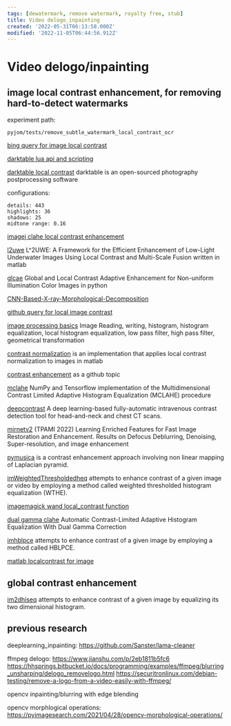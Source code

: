 ```yaml
---
tags: [dewatermark, remove watermark, royalty free, stub]
title: Video delogo_inpainting
created: '2022-05-31T06:13:58.000Z'
modified: '2022-11-05T06:44:56.912Z'
---
```


# Video delogo/inpainting

## image local contrast enhancement, for removing hard-to-detect watermarks

experiment path:

`pyjom/tests/remove_subtle_watermark_local_contrast_ocr`

[bing query for image local contrast](https://cn.bing.com/search?q=image+local+contrast&qs=n&form=QBRE&sp=-1&pq=image+local+contrast&sc=2-20&sk=&cvid=55BB4B6B6AE74F8FA6271F34C6201403&ghsh=0&ghacc=0&ghpl=)

[darktable lua api and scripting](https://darktable-org.github.io/luadocs/lua.scripts.manual/scripts/examples/api_version)

[darktable local contrast](https://docs.darktable.org/usermanual/development/en/module-reference/processing-modules/local-contrast/) darktable is an open-sourced photography postprocessing software

configurations:
```log
details: 443
highlights: 36
shadows: 25
midtone range: 0.16
```

[imagej clahe local contrast enhancement](https://imagej.net/plugins/clahe)

[l2uwe](https://github.com/tunai/l2uwe) L^2UWE: A Framework for the Efficient Enhancement of Low-Light Underwater Images Using Local Contrast and Multi-Scale Fusion written in matlab

[glcae](https://github.com/pengyan510/glcae) Global and Local Contrast Adaptive Enhancement for Non-uniform Illumination Color Images in python

[CNN-Based-X-ray-Morphological-Decomposition](https://github.com/tahanimadmad/CNN-Based-X-ray-Morphological-Decomposition-)

[github query for local image contrast](https://github.com/search?p=2&q=image+local+contrast&type=Repositories)

[image processing basics](https://github.com/Auggen21/image_processing_basics) Image Reading, writing, histogram, histogram equalization, local histogram equalization, low pass filter, high pass filter, geometrical transformation

[contrast normalization](https://github.com/Dinista/Contrast-Normalization) is an implementation that applies local contrast normalization to images in matlab

[contrast enhancement](https://github.com/topics/contrast-enhancement?l=python) as a github topic

[mclahe](https://github.com/VincentStimper/mclahe) NumPy and Tensorflow implementation of the Multidimensional Contrast Limited Adaptive Histogram Equalization (MCLAHE) procedure

[deepcontrast](https://github.com/AIM-Harvard/DeepContrast) A deep learning-based fully-automatic intravenous contrast detection tool for head-and-neck and chest CT scans.

[mirnetv2](https://github.com/swz30/MIRNetv2) (TPAMI 2022) Learning Enriched Features for Fast Image Restoration and Enhancement. Results on Defocus Deblurring, Denoising, Super-resolution, and image enhancement

[pymusica](https://github.com/lafith/pymusica) is a contrast enhancement approach involving non linear mapping of Laplacian pyramid.

[imWeightedThresholdedheq](https://github.com/Mamdasn/imWeightedThresholdedheq) attempts to enhance contrast of a given image or video by employing a method called weighted thresholded histogram equalization (WTHE).

[imagemagick wand local_contrast function](https://www.geeksforgeeks.org/wand-local_contrast-function-python/)

[dual gamma clahe](https://github.com/dimimal/dual_gamma_clahe) Automatic Contrast-Limited Adaptive Histogram Equalization With Dual Gamma Correction

[imhblpce](https://github.com/Mamdasn/imhblpce) attempts to enhance contrast of a given image by employing a method called HBLPCE.

[matlab localcontrast for image](https://ww2.mathworks.cn/help/images/ref/localcontrast.html)

## global contrast enhancement

[im2dhiseq](https://github.com/Mamdasn/im2dhisteq)  attempts to enhance contrast of a given image by equalizing its two dimensional histogram.

## previous research

deeplearning_inpainting:
https://github.com/Sanster/lama-cleaner

ffmpeg delogo:
https://www.jianshu.com/p/2eb1811b5fc6
https://hhsprings.bitbucket.io/docs/programming/examples/ffmpeg/blurring_unsharping/delogo_removelogo.html
https://securitronlinux.com/debian-testing/remove-a-logo-from-a-video-easily-with-ffmpeg/

opencv inpainting/blurring with edge blending

opencv morphlogical operations:
https://pyimagesearch.com/2021/04/28/opencv-morphological-operations/
